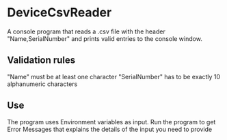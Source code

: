 # DeviceCsvReader

A console program that reads a .csv file with the header "Name,SerialNumber" and prints valid entries to the console window.

## Validation rules
"Name" must be at least one character
"SerialNumber" has to be exactly 10 alphanumeric characters

## Use
The program uses Environment variables as input.
Run the program to get Error Messages that explains the details of the input you need to provide
